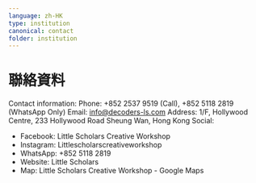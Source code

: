 ```yaml
---
language: zh-HK
type: institution
canonical: contact
folder: institution
---
```

# 聯絡資料

Contact information:
Phone: +852 2537 9519 (Call), +852 5118 2819 (WhatsApp Only)
Email: info@decoders-ls.com
Address: 1/F, Hollywood Centre, 233 Hollywood Road Sheung Wan, Hong Kong
Social:
- Facebook: Little Scholars Creative Workshop
- Instagram: Littlescholarscreativeworkshop
- WhatsApp: +852 5118 2819
- Website: Little Scholars
- Map: Little Scholars Creative Workshop - Google Maps
